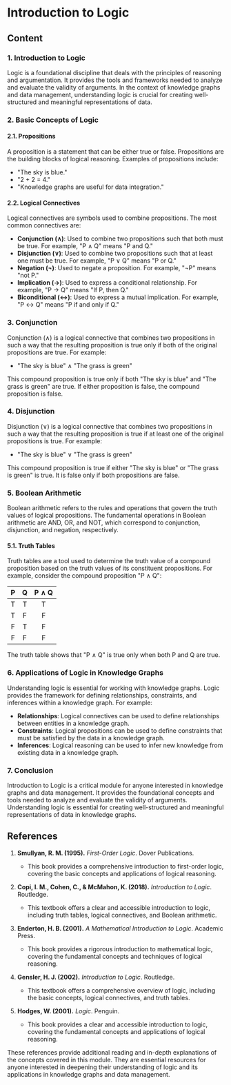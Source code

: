 # Introduction to Logic

## Content

### 1. Introduction to Logic

Logic is a foundational discipline that deals with the principles of reasoning and argumentation. It provides the tools and frameworks needed to analyze and evaluate the validity of arguments. In the context of knowledge graphs and data management, understanding logic is crucial for creating well-structured and meaningful representations of data.

### 2. Basic Concepts of Logic

#### 2.1. Propositions

A proposition is a statement that can be either true or false. Propositions are the building blocks of logical reasoning. Examples of propositions include:

- "The sky is blue."
- "2 + 2 = 4."
- "Knowledge graphs are useful for data integration."

#### 2.2. Logical Connectives

Logical connectives are symbols used to combine propositions. The most common connectives are:

- **Conjunction (∧)**: Used to combine two propositions such that both must be true. For example, "P ∧ Q" means "P and Q."
- **Disjunction (∨)**: Used to combine two propositions such that at least one must be true. For example, "P ∨ Q" means "P or Q."
- **Negation (¬)**: Used to negate a proposition. For example, "¬P" means "not P."
- **Implication (→)**: Used to express a conditional relationship. For example, "P → Q" means "If P, then Q."
- **Biconditional (↔)**: Used to express a mutual implication. For example, "P ↔ Q" means "P if and only if Q."

### 3. Conjunction

Conjunction (∧) is a logical connective that combines two propositions in such a way that the resulting proposition is true only if both of the original propositions are true. For example:

- "The sky is blue" ∧ "The grass is green"

This compound proposition is true only if both "The sky is blue" and "The grass is green" are true. If either proposition is false, the compound proposition is false.

### 4. Disjunction

Disjunction (∨) is a logical connective that combines two propositions in such a way that the resulting proposition is true if at least one of the original propositions is true. For example:

- "The sky is blue" ∨ "The grass is green"

This compound proposition is true if either "The sky is blue" or "The grass is green" is true. It is false only if both propositions are false.

### 5. Boolean Arithmetic

Boolean arithmetic refers to the rules and operations that govern the truth values of logical propositions. The fundamental operations in Boolean arithmetic are AND, OR, and NOT, which correspond to conjunction, disjunction, and negation, respectively.

#### 5.1. Truth Tables

Truth tables are a tool used to determine the truth value of a compound proposition based on the truth values of its constituent propositions. For example, consider the compound proposition "P ∧ Q":

| P | Q | P ∧ Q |
|:-:|:-:|:-----:|
| T | T |   T   |
| T | F |   F   |
| F | T |   F   |
| F | F |   F   |

The truth table shows that "P ∧ Q" is true only when both P and Q are true.

### 6. Applications of Logic in Knowledge Graphs

Understanding logic is essential for working with knowledge graphs. Logic provides the framework for defining relationships, constraints, and inferences within a knowledge graph. For example:

- **Relationships**: Logical connectives can be used to define relationships between entities in a knowledge graph.
- **Constraints**: Logical propositions can be used to define constraints that must be satisfied by the data in a knowledge graph.
- **Inferences**: Logical reasoning can be used to infer new knowledge from existing data in a knowledge graph.

### 7. Conclusion

Introduction to Logic is a critical module for anyone interested in knowledge graphs and data management. It provides the foundational concepts and tools needed to analyze and evaluate the validity of arguments. Understanding logic is essential for creating well-structured and meaningful representations of data in knowledge graphs.

## References

1. **Smullyan, R. M. (1995).** *First-Order Logic*. Dover Publications.
   - This book provides a comprehensive introduction to first-order logic, covering the basic concepts and applications of logical reasoning.

2. **Copi, I. M., Cohen, C., & McMahon, K. (2018).** *Introduction to Logic*. Routledge.
   - This textbook offers a clear and accessible introduction to logic, including truth tables, logical connectives, and Boolean arithmetic.

3. **Enderton, H. B. (2001).** *A Mathematical Introduction to Logic*. Academic Press.
   - This book provides a rigorous introduction to mathematical logic, covering the fundamental concepts and techniques of logical reasoning.

4. **Gensler, H. J. (2002).** *Introduction to Logic*. Routledge.
   - This textbook offers a comprehensive overview of logic, including the basic concepts, logical connectives, and truth tables.

5. **Hodges, W. (2001).** *Logic*. Penguin.
   - This book provides a clear and accessible introduction to logic, covering the fundamental concepts and applications of logical reasoning.

These references provide additional reading and in-depth explanations of the concepts covered in this module. They are essential resources for anyone interested in deepening their understanding of logic and its applications in knowledge graphs and data management.